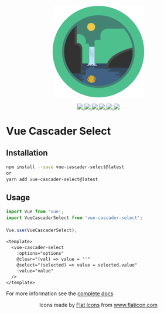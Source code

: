 <p align="center">
  <a href="https://github.com/NeoCoast/vue-cascader-select" target="_blank">
    <img width="250"src="https://raw.githubusercontent.com/NeoCoast/vue-cascader-select/master/public/logo.png">
  </a>
</p>

<p align="center">
  <a href="https://www.npmjs.com/package/vue-cascader-select">
    <img src="https://img.shields.io/npm/v/vue-cascader-select.svg"/>
    <img src="https://img.shields.io/npm/dm/vue-cascader-select.svg"/>
  </a>
  <a href="https://vuejs.org/">
    <img src="https://img.shields.io/badge/vue-2.x-brightgreen.svg"/>
  </a>
  <a href="https://travis-ci.org/NeoCoast/vue-cascader-select">
    <img src="https://img.shields.io/travis/NeoCoast/vue-cascader-select/master.svg?logo=travis"/>
  </a>
  <a href="https://codecov.io/gh/NeoCoast/vue-cascader-select">
    <img src="https://codecov.io/gh/NeoCoast/vue-cascader-select/branch/master/graph/badge.svg"/>
  </a>
  <a href="https://packagequality.com/#?package=vue-cascader-select">
    <img src="https://npm.packagequality.com/shield/vue-cascader-select.svg"/>
  </a>
</p>

# Vue Cascader Select

## Installation

```bash
npm install --save vue-cascader-select@latest
or
yarn add vue-cascader-select@latest
```

## Usage

```js
import Vue from 'vue';
import VueCascaderSelect from 'vue-cascader-select';

Vue.use(VueCascaderSelect);
```

```
<template>
  <vue-cascader-select
    :options="options"
    @clear="(val) => value = ''"
    @select="(selected) => value = selected.value"
    :value="value"
  />
</template>
```

For more information see the [complete docs](https://NeoCoast.github.io/vue-cascader-select/)

<p align="center">
  Icons made by <a href="https://www.flaticon.com/authors/flat-icons" title="Flat Icons">Flat Icons</a> from <a href="https://www.flaticon.com/" title="Flaticon">www.flaticon.com</a>
<p align="center">
